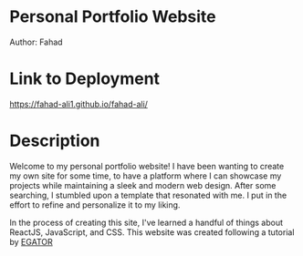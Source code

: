 # Personal Portfolio Website
Author: Fahad

# Link to Deployment
https://fahad-ali1.github.io/fahad-ali/

# Description
Welcome to my personal portfolio website! I have been wanting to create my own site for some time, to have a platform where I can showcase my projects while maintaining a sleek and modern web design. After some searching, I stumbled upon a template that resonated with me. I put in the effort to refine and personalize it to my liking.

In the process of creating this site, I've learned a handful of things about ReactJS, JavaScript, and CSS. This website was created following a tutorial by [EGATOR](https://youtu.be/G-Cr00UYokU)

